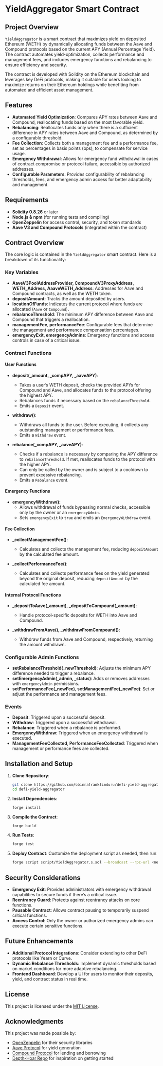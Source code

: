 # YieldAggregator Smart Contract

## Project Overview

`YieldAggregator` is a smart contract that maximizes yield on deposited Ethereum (WETH) by dynamically allocating funds between the Aave and Compound protocols based on the current APY (Annual Percentage Yield). The contract automates yield-optimization, collects performance and management fees, and includes emergency functions and rebalancing to ensure efficiency and security.

The contract is developed with Solidity on the Ethereum blockchain and leverages key DeFi protocols, making it suitable for users looking to maximize returns on their Ethereum holdings while benefiting from automated and efficient asset management.

## Features

- **Automated Yield Optimization**: Compares APY rates between Aave and Compound, reallocating funds based on the most favorable yield.
- **Rebalancing**: Reallocates funds only when there is a sufficient difference in APY rates between Aave and Compound, as determined by a configurable threshold.
- **Fee Collection**: Collects both a management fee and a performance fee, set as percentages in basis points (bps), to compensate for service usage.
- **Emergency Withdrawal**: Allows for emergency fund withdrawal in cases of contract compromise or protocol failure, accessible by authorized addresses.
- **Configurable Parameters**: Provides configurability of rebalancing thresholds, fees, and emergency admin access for better adaptability and management.

## Requirements

- **Solidity 0.8.26** or later
- **Node.js & npm** (for running tests and compiling)
- **OpenZeppelin** for access control, security, and token standards
- **Aave V3 and Compound Protocols** (integrated within the contract)

## Contract Overview

The core logic is contained in the `YieldAggregator` smart contract. Here is a breakdown of its functionality:

### Key Variables

- **AaveV3PoolAddressProvider, CompoundV3ProxyAddress, WETH_Address, AaaveWETH_Address**: Addresses for Aave and Compound contracts, as well as the WETH token.
- **depositAmount**: Tracks the amount deposited by users.
- **locationOfFunds**: Indicates the current protocol where funds are allocated (`Aave` or `Compound`).
- **rebalanceThreshold**: The minimum APY difference between Aave and Compound that triggers a reallocation.
- **managementFee, performanceFee**: Configurable fees that determine the management and performance compensation percentages.
- **emergencyExit, emergencyAdmins**: Emergency functions and access controls in case of a critical issue.

### Contract Functions

#### User Functions

- **deposit(\_amount, \_compAPY, \_aaveAPY)**:

  - Takes a user’s WETH deposit, checks the provided APYs for Compound and Aave, and allocates funds to the protocol offering the highest APY.
  - Rebalances funds if necessary based on the `rebalanceThreshold`.
  - Emits a `Deposit` event.

- **withdraw()**:

  - Withdraws all funds to the user. Before executing, it collects any outstanding management or performance fees.
  - Emits a `Withdraw` event.

- **rebalance(\_compAPY, \_aaveAPY)**:
  - Checks if a rebalance is necessary by comparing the APY difference to `rebalanceThreshold`. If met, reallocates funds to the protocol with the higher APY.
  - Can only be called by the owner and is subject to a cooldown to prevent excessive rebalancing.
  - Emits a `Rebalance` event.

#### Emergency Functions

- **emergencyWithdraw()**:
  - Allows withdrawal of funds bypassing normal checks, accessible only by the owner or an `emergencyAdmin`.
  - Sets `emergencyExit` to `true` and emits an `EmergencyWithdraw` event.

#### Fee Collection

- **\_collectManagementFee()**:

  - Calculates and collects the management fee, reducing `depositAmount` by the calculated fee amount.

- **\_collectPerformanceFee()**:
  - Calculates and collects performance fees on the yield generated beyond the original deposit, reducing `depositAmount` by the calculated fee amount.

#### Internal Protocol Functions

- **\_depositToAave(\_amount)**, **\_depositToCompound(\_amount)**:

  - Handle protocol-specific deposits for WETH into Aave and Compound.

- **\_withdrawFromAave()**, **\_withdrawFromCompound()**:
  - Withdraw funds from Aave and Compound, respectively, returning the amount withdrawn.

### Configurable Admin Functions

- **setRebalanceThreshold(\_newThreshold)**: Adjusts the minimum APY difference needed to trigger a rebalance.
- **setEmergencyAdmin(\_admin, \_status)**: Adds or removes addresses with `emergencyAdmin` permissions.
- **setPerformanceFee(\_newFee)**, **setManagementFee(\_newFee)**: Set or adjust the performance and management fees.

### Events

- **Deposit**: Triggered upon a successful deposit.
- **Withdraw**: Triggered upon a successful withdrawal.
- **Rebalance**: Triggered when a rebalance is performed.
- **EmergencyWithdraw**: Triggered when an emergency withdrawal is executed.
- **ManagementFeeCollected, PerformanceFeeCollected**: Triggered when management or performance fees are collected.

## Installation and Setup

1. **Clone Repository**:

   ```bash
   git clone https://github.com/obinnafranklinduru/defi-yield-aggregator.git
   cd defi-yield-aggregator
   ```

2. **Install Dependencies**:

   ```bash
   forge install
   ```

3. **Compile the Contract**:

   ```bash
   forge build
   ```

4. **Run Tests**:

   ```bash
   forge test
   ```

5. **Deploy Contract**:
   Customize the deployment script as needed, then run:

   ```bash
   forge script script/YieldAggregator.s.sol --broadcast --rpc-url <network-url>
   ```

## Security Considerations

- **Emergency Exit**: Provides administrators with emergency withdrawal capabilities to secure funds if there’s a critical issue.
- **Reentrancy Guard**: Protects against reentrancy attacks on core functions.
- **Pausable Contract**: Allows contract pausing to temporarily suspend critical functions.
- **Access Control**: Only the owner or authorized emergency admins can execute certain sensitive functions.

## Future Enhancements

- **Additional Protocol Integrations**: Consider extending to other DeFi protocols like Yearn or Curve.
- **Dynamic Rebalance Thresholds**: Implement dynamic thresholds based on market conditions for more adaptive rebalancing.
- **Frontend Dashboard**: Develop a UI for users to monitor their deposits, yield, and contract status in real time.

## License

This project is licensed under the [MIT License](https://github.com/obinnafranklinduru/defi-yield-aggregator/blob/main/LICENSE).

## Acknowledgments

This project was made possible by:

- [OpenZeppelin](https://openzeppelin.com) for their security libraries
- [Aave Protocol](https://aave.com) for yield generation
- [Compound Protocol](https://compound.finance) for lending and borrowing
- [Depth-Hoar Repo](https://github.com/Depth-Hoar/depth-yield-aggregator) for inspiration on getting started
